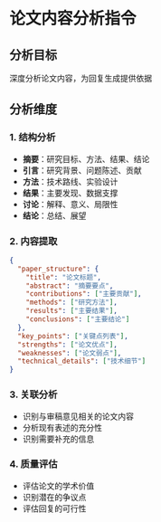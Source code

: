 # 论文内容分析指令

## 分析目标
深度分析论文内容，为回复生成提供依据

## 分析维度

### 1. 结构分析
- **摘要**：研究目标、方法、结果、结论
- **引言**：研究背景、问题陈述、贡献
- **方法**：技术路线、实验设计
- **结果**：主要发现、数据支撑
- **讨论**：解释、意义、局限性
- **结论**：总结、展望

### 2. 内容提取
```json
{
  "paper_structure": {
    "title": "论文标题",
    "abstract": "摘要要点",
    "contributions": ["主要贡献"],
    "methods": ["研究方法"],
    "results": ["主要结果"],
    "conclusions": ["主要结论"]
  },
  "key_points": ["关键点列表"],
  "strengths": ["论文优点"],
  "weaknesses": ["论文弱点"],
  "technical_details": ["技术细节"]
}
```

### 3. 关联分析
- 识别与审稿意见相关的论文内容
- 分析现有表述的充分性
- 识别需要补充的信息

### 4. 质量评估
- 评估论文的学术价值
- 识别潜在的争议点
- 评估回复的可行性